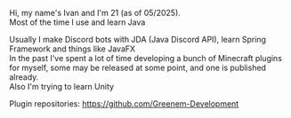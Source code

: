 Hi, my name's Ivan and I'm 21 (as of 05/2025).  
Most of the time I use and learn Java  

Usually I make Discord bots with JDA (Java Discord API), learn Spring Framework and things like JavaFX  
In the past I've spent a lot of time developing a bunch of Minecraft plugins for myself, some may be released at some point, and one is published already.  
Also I'm trying to learn Unity  

Plugin repositories: https://github.com/Greenem-Development  

<!---
greenem-official/greenem-official is a ✨ special ✨ repository because its `README.md` (this file) appears on your GitHub profile.
You can click the Preview link to take a look at your changes.
--->
